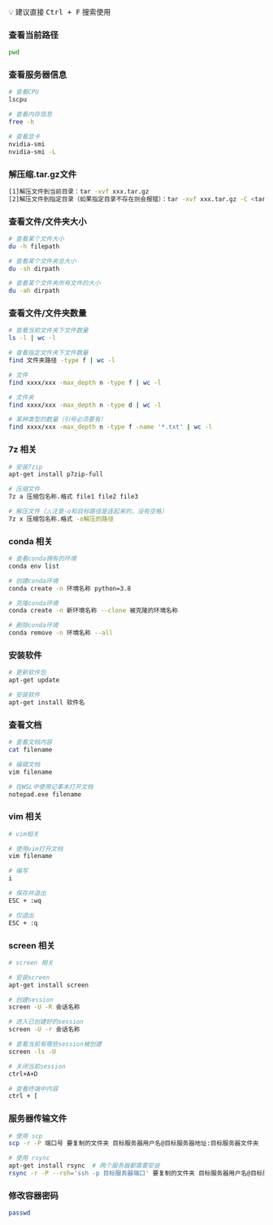 💡 建议直接 <kbd>Ctrl + F</kbd> 搜索使用

### 查看当前路径

```bash
pwd
```

### 查看服务器信息

```bash
# 查看CPU
lscpu

# 查看内存信息
free -h

# 查看显卡
nvidia-smi
nvidia-smi -L
```

### 解压缩.tar.gz文件

```bash
[1]解压文件到当前目录：tar -xvf xxx.tar.gz
[2]解压文件到指定目录（如果指定目录不存在则会报错）：tar -xvf xxx.tar.gz -C <target_dir>
```

###  查看文件/文件夹大小

```bash
# 查看某个文件大小
du -h filepath

# 查看某个文件夹总大小
du -sh dirpath

# 查看某个文件夹所有文件的大小
du -ah dirpath
```

### 查看文件/文件夹数量

```bash
# 查看当前文件夹下文件数量
ls -l | wc -l

# 查看指定文件夹下文件数量
find 文件夹路径 -type f | wc -l

# 文件
find xxxx/xxx -max_depth n -type f | wc -l

# 文件夹
find xxxx/xxx -max_depth n -type d | wc -l

# 某种类型的数量（引号必须要有）
find xxxx/xxx -max_depth n -type f -name '*.txt' | wc -l
```

### 7z 相关

```bash
# 安装7zip
apt-get install p7zip-full

# 压缩文件
7z a 压缩包名称.格式 file1 file2 file3

# 解压文件（⚠️注意-o和目标路径是连起来的，没有空格）
7z x 压缩包名称.格式 -o解压的路径
```

### conda 相关

```bash
# 查看conda拥有的环境
conda env list

# 创建conda环境
conda create -n 环境名称 python=3.8

# 克隆conda环境
conda create -n 新环境名称 --clone 被克隆的环境名称

# 删除conda环境
conda remove -n 环境名称 --all
```

### 安装软件

```bash
# 更新软件包
apt-get update

# 安装软件
apt-get install 软件名
```

### 查看文档

```bash
# 查看文档内容
cat filename

# 编辑文档
vim filename

# 在WSL中使用记事本打开文档
notepad.exe filename
```

### vim 相关

```bash
# vim相关

# 使用vim打开文档
vim filename

# 编写
i

# 保存并退出
ESC + :wq

# 仅退出
ESC + :q
```

### screen 相关

```bash
# screen 相关

# 安装screen
apt-get install screen

# 创建session
screen -U -R 会话名称

# 进入已创建好的session
screen -U -r 会话名称

# 查看当前有哪些session被创建
screen -ls -U

# 关闭当前session
ctrl+A+D

# 查看终端中内容
ctrl + [
```

### 服务器传输文件

```bash
# 使用 scp 
scp -r -P 端口号 要复制的文件夹 目标服务器用户名@目标服务器地址:目标服务器文件夹

# 使用 rsync
apt-get install rsync  # 两个服务器都需要安装
rsync -r -P --rsh='ssh -p 目标服务器端口' 要复制的文件夹 目标服务器用户名@目标服务器地址:目标服务器文件夹
```

### 修改容器密码

```bash
passwd
```